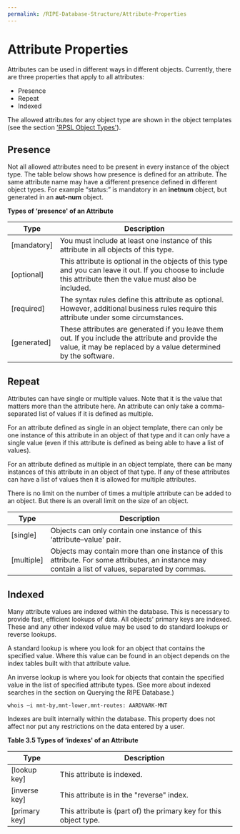 ```yaml
---
permalink: /RIPE-Database-Structure/Attribute-Properties
---
```


# Attribute Properties

Attributes can be used in different ways in different objects. Currently, there are three properties that apply to all attributes:

* Presence
* Repeat
* Indexed

The allowed attributes for any object type are shown in the object templates (see the section ['RPSL Object Types'](../RPSL-Object-Types/README.md#rpsl-object-types)).


## Presence

Not all allowed attributes need to be present in every instance of the object type. The table below shows how presence is defined for an attribute. The same attribute name may have a different presence defined in different object types. For example “status:” is mandatory in an **inetnum** object, but generated in an **aut-num** object.

**Types of ‘presence' of an Attribute**

| Type | Description |
| --- | --- |
| [mandatory] | You must include at least one instance of this attribute in all objects of this type. |
| [optional] | This attribute is optional in the objects of this type and you can leave it out. If you choose to include this attribute then the value must also be included. |
| [required] | The syntax rules define this attribute as optional. However, additional business rules require this attribute under some circumstances. |
| [generated] | These attributes are generated if you leave them out. If you include the attribute and provide the value, it may be replaced by a value determined by the software. |


## Repeat

Attributes can have single or multiple values. Note that it is the value that matters more than the attribute here. An attribute can only take a comma-separated list of values if it is defined as multiple.

For an attribute defined as single in an object template, there can only be one instance of this attribute in an object of that type and it can only have a single value (even if this attribute is defined as being able to have a list of values).

For an attribute defined as multiple in an object template, there can be many instances of this attribute in an object of that type. If any of these attributes can have a list of values then it is allowed for multiple attributes.

There is no limit on the number of times a multiple attribute can be added to an object. But there is an overall limit on the size of an object.


| Type | Description |
| --- | --- |
| [single] | Objects can only contain one instance of this ‘attribute–value' pair. |
| [multiple] | Objects may contain more than one instance of this attribute. For some attributes, an instance may contain a list of values, separated by commas. |


## Indexed

Many attribute values are indexed within the database. This is necessary to provide fast, efficient lookups of data. All objects' primary keys are indexed. These and any other indexed value may be used to do standard lookups or reverse lookups.

A standard lookup is where you look for an object that contains the specified value. Where this value can be found in an object depends on the index tables built with that attribute value.

An inverse lookup is where you look for objects that contain the specified value in the list of specified attribute types. (See more about indexed searches in the section on Querying the RIPE Database.)

    whois –i mnt-by,mnt-lower,mnt-routes: AARDVARK-MNT

Indexes are built internally within the database. This property does not affect nor put any restrictions on the data entered by a user.

**Table 3.5 Types of ‘indexes' of an Attribute**

| Type | Description |
| --- | --- |
| [lookup key] | This attribute is indexed. |
| [inverse key] | This attribute is in the "reverse" index. |
| [primary key] | This attribute is (part of) the primary key for this object type. |